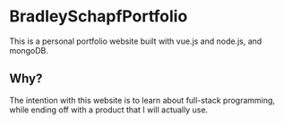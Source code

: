 # BradleySchapfPortfolio
This is a personal portfolio website built with vue.js and node.js, and mongoDB. 

<h2>Why?</h2>
The intention with this website is to learn about full-stack programming, while ending off with a product that I will actually use.

